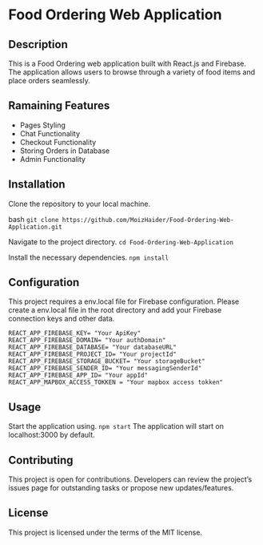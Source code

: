 # Food Ordering Web Application

## Description

This is a Food Ordering web application built with React.js and Firebase. The application allows users to browse through a variety of food items and place orders seamlessly.

## Ramaining Features
* Pages Styling
* Chat Functionality
* Checkout Functionality
* Storing Orders in Database
* Admin Functionality

## Installation

Clone the repository to your local machine.

bash
```git clone https://github.com/MoizHaider/Food-Ordering-Web-Application.git```

Navigate to the project directory.
```cd Food-Ordering-Web-Application```

Install the necessary dependencies.
```npm install```

## Configuration
This project requires a env.local file for Firebase configuration. Please create a env.local file in the root directory and add your Firebase connection keys and other data.
```
REACT_APP_FIREBASE_KEY= "Your ApiKey"
REACT_APP_FIREBASE_DOMAIN= "Your authDomain"
REACT_APP_FIREBASE_DATABASE= "Your databaseURL"
REACT_APP_FIREBASE_PROJECT_ID= "Your projectId"
REACT_APP_FIREBASE_STORAGE_BUCKET= "Your storageBucket"
REACT_APP_FIREBASE_SENDER_ID= "Your messagingSenderId"
REACT_APP_FIREBASE_APP_ID= "Your appId"
REACT_APP_MAPBOX_ACCESS_TOKKEN = "Your mapbox access tokken"
```
## Usage
Start the application using.
```npm start```
The application will start on localhost:3000 by default.

## Contributing
This project is open for contributions. Developers can review the project’s issues page for outstanding tasks or propose new updates/features.

## License
This project is licensed under the terms of the MIT license.









